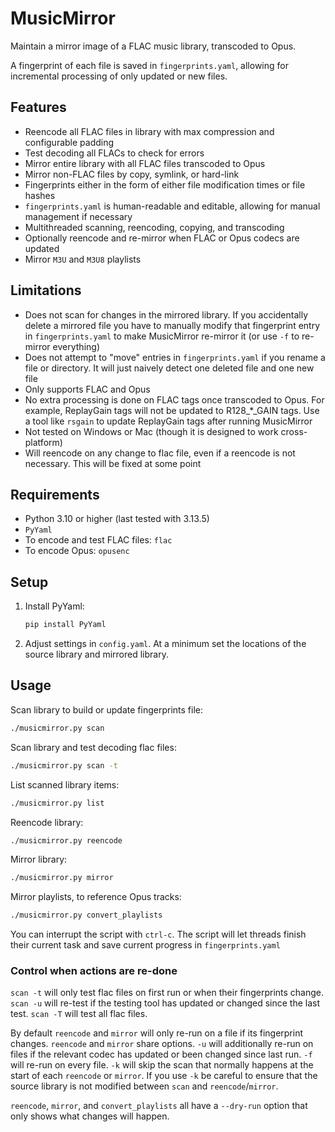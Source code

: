 # MusicMirror

Maintain a mirror image of a FLAC music library, transcoded to Opus.

A fingerprint of each file is saved in `fingerprints.yaml`, allowing for incremental processing of only updated or new files.

## Features
- Reencode all FLAC files in library with max compression and configurable padding
- Test decoding all FLACs to check for errors
- Mirror entire library with all FLAC files transcoded to Opus
- Mirror non-FLAC files by copy, symlink, or hard-link
- Fingerprints either in the form of either file modification times or file hashes
- `fingerprints.yaml` is human-readable and editable, allowing for manual management if necessary
- Multithreaded scanning, reencoding, copying, and transcoding
- Optionally reencode and re-mirror when FLAC or Opus codecs are updated
- Mirror `M3U` and `M3U8` playlists

## Limitations
- Does not scan for changes in the mirrored library. If you accidentally delete a mirrored file you have to manually modify that fingerprint entry in `fingerprints.yaml` to make MusicMirror re-mirror it (or use `-f` to re-mirror everything)
- Does not attempt to "move" entries in `fingerprints.yaml` if you rename a file or directory. It will just naively detect one deleted file and one new file
- Only supports FLAC and Opus
- No extra processing is done on FLAC tags once transcoded to Opus. For example, ReplayGain tags will not be updated to R128_*_GAIN tags. Use a tool like `rsgain` to update ReplayGain tags after running MusicMirror
- Not tested on Windows or Mac (though it is designed to work cross-platform)
- Will reencode on any change to flac file, even if a reencode is not necessary. This will be fixed at some point

## Requirements
- Python 3.10 or higher (last tested with 3.13.5)
- `PyYaml`
- To encode and test FLAC files: `flac`
- To encode Opus: `opusenc`

## Setup
1. Install PyYaml:
   ```bash
   pip install PyYaml
   ```
2. Adjust settings in `config.yaml`. At a minimum set the locations of the source library and mirrored library.

## Usage
Scan library to build or update fingerprints file:
   ```bash
   ./musicmirror.py scan
   ```
Scan library and test decoding flac files:
   ```bash
   ./musicmirror.py scan -t
   ```
List scanned library items:
   ```bash
   ./musicmirror.py list
   ```
Reencode library:
   ```bash
   ./musicmirror.py reencode
   ```
Mirror library:
   ```bash
   ./musicmirror.py mirror
   ```
Mirror playlists, to reference Opus tracks:
   ```bash
   ./musicmirror.py convert_playlists
   ```

You can interrupt the script with `ctrl-c`. The script will let threads finish their current task and save current progress in `fingerprints.yaml`

### Control when actions are re-done

`scan -t` will only test flac files on first run or when their fingerprints change.  `scan -u` will re-test if the testing tool has updated or changed since the last test. `scan -T` will test all flac files.

By default `reencode` and `mirror` will only re-run on a file if its fingerprint changes. `reencode` and `mirror` share options. `-u` will additionally re-run on files if the relevant codec has updated or been changed since last run. `-f` will re-run on every file. `-k` will skip the scan that normally happens at the start of each `reencode` or `mirror`. If you use `-k` be careful to ensure that the source library is not modified between `scan` and `reencode`/`mirror`.

`reencode`, `mirror`, and `convert_playlists` all have a `--dry-run` option that only shows what changes will happen.
